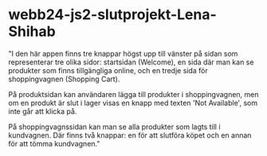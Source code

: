 # webb24-js2-slutprojekt-Lena-Shihab
"I den här appen finns tre knappar högst upp till vänster på sidan som representerar tre olika sidor: startsidan (Welcome), en sida där man kan se produkter som finns tillgängliga online, och en tredje sida för shoppingvagnen (Shopping Cart).

På produktsidan kan användaren lägga till produkter i shoppingvagnen, men om en produkt är slut i lager visas en knapp med texten 'Not Available', som inte går att klicka på.

På shoppingvagnssidan kan man se alla produkter som lagts till i kundvagnen. Där finns två knappar: en för att slutföra köpet och en annan för att tömma kundvagnen."
